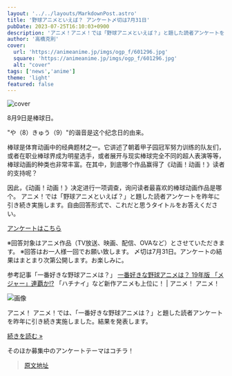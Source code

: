 ```yaml
---
layout: '../../layouts/MarkdownPost.astro'
title: '野球アニメといえば？ アンケート〆切は7月31日'
pubDate: 2023-07-25T16:10:03+0900
description: 'アニメ！アニメ！では「野球アニメといえば？」と題した読者アンケートを昨年に引き続き実施します。アンケート〆切は7月31日。'
author: '高橋克則'
cover:
  url: 'https://animeanime.jp/imgs/ogp_f/601296.jpg'
  square: 'https://animeanime.jp/imgs/ogp_f/601296.jpg'
  alt: "cover"
tags: ['news','anime']
theme: 'light'
featured: false
---
```


![cover](https://animeanime.jp/imgs/ogp_f/601296.jpg)

8月9日是棒球日。

"や（8）きゅう（9）"的谐音是这个纪念日的由来。

棒球是体育动画中的经典题材之一。它讲述了朝着甲子园冠军努力训练的队友们，或者在职业棒球界成为明星选手，或者展开与现实棒球完全不同的超人表演等等，棒球动画的种类也非常丰富。在其中，到底哪个作品赢得了《动画！动画！》读者的支持呢？

因此，《动画！动画！》决定进行一项调查，询问读者最喜欢的棒球动画作品是哪个。
アニメ！では「野球アニメといえば？」と題した読者アンケートを昨年に引き続き実施します。自由回答形式で、これだと思うタイトルをお答えください。

[アンケートはこちら](https://questant.jp/q/14STEQOJ)

※回答対象はアニメ作品（TV放送、映画、配信、OVAなど）とさせていただきます。
※回答はお一人様一回でお願い致します。
〆切は7月31日。アンケートの結果はまとまり次第公開します。お楽しみに。

参考記事「一番好きな野球アニメは？」
[一番好きな野球アニメは？ 19年版 「メジャー」連覇か!?](https://animeanime.jp/article/2019/08/18/47732.html)
「ハチナイ」など新作アニメも上位に！ | アニメ！ アニメ！

![画像](https://animeanime.jp/imgs/card_l/253158.jpg)

アニメ！ アニメ！では、「一番好きな野球アニメは？」と題した読者アンケートを昨年に引き続き実施しました。結果を発表します。

[続きを読む »](https://animeanime.jp/article/2019/08/18/47732.html)

そのほか募集中のアンケートテーマはコチラ！

>[原文地址](https://animeanime.jp/article/2023/07/25/78816.html)  